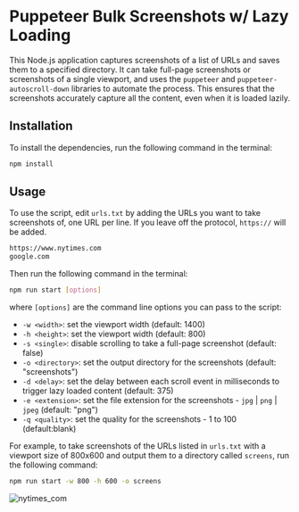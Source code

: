 # Puppeteer Bulk Screenshots w/ Lazy Loading

This Node.js application captures screenshots of a list of URLs and saves them to a specified directory. It can take full-page screenshots or screenshots of a single viewport, and uses the `puppeteer` and `puppeteer-autoscroll-down` libraries to automate the process. This ensures that the screenshots accurately capture all the content, even when it is loaded lazily.

## Installation

To install the dependencies, run the following command in the terminal:

```bash
npm install
```

## Usage

To use the script, edit `urls.txt` by adding the URLs you want to take screenshots of, one URL per line. If you leave off the protocol, `https://` will be added.

```bash
https://www.nytimes.com
google.com
```

Then run the following command in the terminal:

```bash
npm run start [options]
```

where `[options]` are the command line options you can pass to the script:

- `-w <width>`: set the viewport width (default: 1400)
- `-h <height>`: set the viewport width (default: 800)
- `-s <single>`: disable scrolling to take a full-page screenshot (default: false)
- `-o <directory>`: set the output directory for the screenshots (default: "screenshots")
- `-d <delay>`: set the delay between each scroll event in milliseconds to trigger lazy loaded content (default: 375)
- `-e <extension>`: set the file extension for the screenshots - `jpg` | `png` | `jpeg` (default: "png")
- `-q <quality>`: set the quality for the screenshots - 1 to 100 (default:blank)

For example, to take screenshots of the URLs listed in `urls.txt` with a viewport size of 800x600 and output them to a directory called `screens`, run the following command:

```bash
npm run start -w 800 -h 600 -o screens
```

![nytimes_com](https://user-images.githubusercontent.com/490988/227745484-1bd62ba9-e7f6-4431-97ff-dff07d69d277.png)

